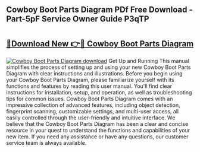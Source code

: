 ## Cowboy Boot Parts Diagram PDf Free Download - Part-5pF Service Owner Guide P3qTP

# <h2><a href="http://dfi7bxd.blite.top/?on=Cowboy+Boot+Parts+Diagram">🔗Download New 👉🔴 Cowboy Boot Parts Diagram</a></h2>

[![Cowboy Boot Parts Diagram download](https://i.imgur.com/lujVjoI.png)](http://dfi7bxd.blite.top/?on=Cowboy+Boot+Parts+Diagram)
Get Up and Running This manual simplifies the process of setting up and using your new Cowboy Boot Parts Diagram with clear instructions and illustrations. Before you begin using your Cowboy Boot Parts Diagram, please familiarize yourself with its functions and features by reading this user manual. You'll find clear instructions for installation, setup, and operation, as well as troubleshooting tips for common issues. Cowboy Boot Parts Diagram comes with an impressive collection of advanced features, including object detection, fingerprint scanning, customizable settings, and multi-user access, all easily controlled through the user-friendly and intuitive interface. We believe that the Cowboy Boot Parts Diagram has been a clear and concise resource in your quest to understand the functions and capabilities of your new item. If you need any assistance or have any questions, our customer service team is always available.
